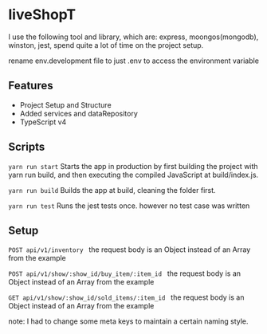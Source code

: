 # liveShopT

I use the following tool and library, which are: express, moongos(mongodb), winston, jest, spend quite a lot of time on the project setup.

rename env.development file to just .env to access the environment variable

## Features
 - Project Setup and Structure
 - Added services and dataRepository
 - TypeScript v4

## Scripts

```yarn run start```
Starts the app in production by first building the project with yarn run build, and then executing the compiled JavaScript at build/index.js.

```yarn run build```
Builds the app at build, cleaning the folder first.

```yarn run test```
Runs the jest tests once. however no test case was written 

## Setup

 ```POST api/v1/inventory ```
    the request body is an Object instead of an Array from the example

 ```POST api/v1/show/:show_id/buy_item/:item_id ```
    the request body is an Object instead of an Array from the example

 ```GET api/v1/show/:show_id/sold_items/:item_id ```
    the request body is an Object instead of an Array from the example

note: I had to change some meta keys to maintain a certain naming style.